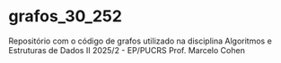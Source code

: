 # grafos_30_252
Repositório com o código de grafos utilizado na disciplina Algoritmos e Estruturas de Dados II 2025/2 - EP/PUCRS  Prof. Marcelo Cohen
